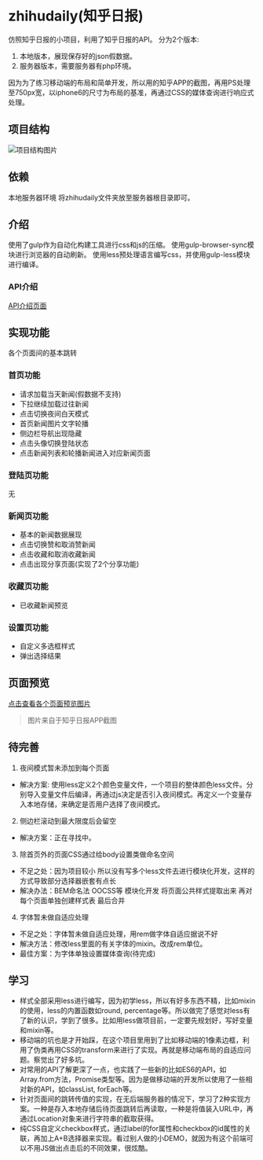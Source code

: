 # zhihudaily(知乎日报)

仿照知乎日报的小项目，利用了知乎日报的API。
分为2个版本:
1. 本地版本，展现保存好的json假数据。
2. 服务器版本，需要服务器有php环境。

因为为了练习移动端的布局和简单开发，所以用的知乎APP的截图，再用PS处理至750px宽，以iphone6的尺寸为布局的基准，再通过CSS的媒体查询进行响应式处理。

## 项目结构

![项目结构图片](http://olo2ef5ol.bkt.clouddn.com/screenshot.jpg)

## 依赖

本地服务器环境
将zhihudaily文件夹放至服务器根目录即可。

## 介绍

使用了gulp作为自动化构建工具进行css和js的压缩。
使用gulp-browser-sync模块进行浏览器的自动刷新。
使用less预处理语言编写css，并使用gulp-less模块进行编译。

### API介绍

[API介绍页面]()

## 实现功能

各个页面间的基本跳转

### 首页功能

- 请求加载当天新闻(假数据不支持)
- 下拉继续加载过往新闻
- 点击切换夜间白天模式
- 首页新闻图片文字轮播
- 侧边栏导航出现隐藏
- 点击头像切换登陆状态
- 点击新闻列表和轮播新闻进入对应新闻页面

### 登陆页功能

无

### 新闻页功能

- 基本的新闻数据展现
- 点击切换赞和取消赞新闻
- 点击收藏和取消收藏新闻
- 点击出现分享页面(实现了2个分享功能)

### 收藏页功能

- 已收藏新闻预览

### 设置页功能

- 自定义多选框样式
- 弹出选择结果

## 页面预览

[点击查看各个页面预览图片](https://github.com/ntnyq/zhihudaily/blob/master/screenshot/)
> 图片来自于知乎日报APP截图

## 待完善

1. 夜间模式暂未添加到每个页面
  - 解决方案: 使用less定义2个颜色变量文件，一个项目的整体颜色less文件。分别导入变量文件后编译，再通过js决定是否引入夜间模式。再定义一个变量存入本地存储，来确定是否用户选择了夜间模式。
2. 侧边栏滚动到最大限度后会留空
  - 解决方案：正在寻找中。
3. 除首页外的页面CSS通过给body设置类做命名空间
  - 不足之处：因为项目较小 所以没有写多个less文件去进行模块化开发，这样的方式导致部分选择器嵌套有点长
  - 解决办法：BEM命名法 OOCSS等 模块化开发 将页面公共样式提取出来 再对每个页面单独创建样式表 最后合并
4. 字体暂未做自适应处理
  - 不足之处：字体暂未做自适应处理，用rem做字体自适应据说不好
  - 解决方法：修改less里面的有关字体的mixin。改成rem单位。
  - 最佳方案：为字体单独设置媒体查询(待完成)

## 学习

- 样式全部采用less进行编写，因为初学less，所以有好多东西不精，比如mixin的使用，less的内置函数如round, percentage等。所以做完了感觉对less有了新的认识，学到了很多。比如用less做项目前，一定要先规划好，写好变量和mixin等。
- 移动端的坑也是才开始踩，在这个项目里用到了比如移动端的1像素边框，利用了伪类再用CSS的transform来进行了实现。再就是移动端布局的自适应问题。察觉出了好多坑。
- 对常用的API了解更深了一点，也实践了一些新的比如ES6的API，如Array.from方法，Promise类型等。因为是做移动端的开发所以使用了一些相对新的API，如classList, forEach等。
- 针对页面间的跳转传值的实现，在无后端服务器的情况下，学习了2种实现方案。一种是存入本地存储后待页面跳转后再读取，一种是将值装入URL中，再通过Location对象来进行字符串的截取获得。
- 纯CSS自定义checkbox样式，通过label的for属性和checkbox的id属性的关联，再加上A+B选择器来实现。看过别人做的小DEMO，就因为有这个前端可以不用JS做出点击后的不同效果，很炫酷。



